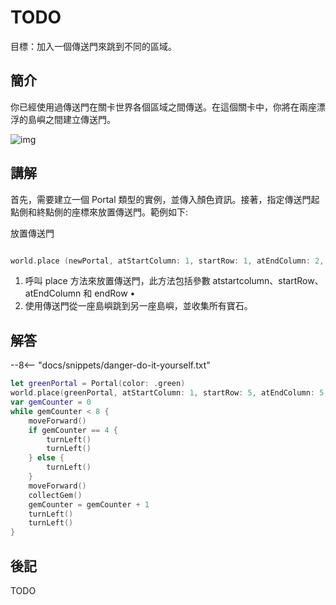 # TODO

目標：加入一個傳送門來跳到不同的區域。

## 簡介

你已經使用過傳送門在關卡世界各個區域之間傳送。在這個關卡中，你將在兩座漂浮的島嶼之間建立傳送門。

![img](https://imagedelivery.net/cdkaXPuFls5qlrh3GM4hfA/ea6d4105-fbc5-4277-92c2-c9c5accb3700/public)

## 講解

首先，需要建立一個 Portal 類型的實例，並傳入顏色資訊。接著，指定傳送門起點側和終點側的座標來放置傳送門。範例如下:

放置傳送門
```swift linenums="1"

world.place (newPortal, atStartColumn: 1, startRow: 1, atEndColumn: 2, endRow: 2)
```
1. 呼叫 place 方法來放置傳送門，此方法包括參數
atstartcolumn、startRow、atEndColumn 和
endRow •
2. 使用傳送門從一座島嶼跳到另一座島嶼，並收集所有寶石。

## 解答

--8<-- "docs/snippets/danger-do-it-yourself.txt"

```swift linenums="1"
let greenPortal = Portal(color: .green)
world.place(greenPortal, atStartColumn: 1, startRow: 5, atEndColumn: 5, endRow: 1)
var gemCounter = 0
while gemCounter < 8 {
    moveForward()
    if gemCounter == 4 {
        turnLeft()
        turnLeft()
    } else {
        turnLeft()
    }
    moveForward()
    collectGem()
    gemCounter = gemCounter + 1
    turnLeft()
    turnLeft()
}
```

## 後記

TODO
